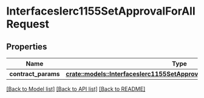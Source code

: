 # InterfacesIerc1155SetApprovalForAllRequest

## Properties

Name | Type | Description | Notes
------------ | ------------- | ------------- | -------------
**contract_params** | [**crate::models::InterfacesIerc1155SetApprovalForAllRequestContractParams**](interfaces_IERC1155_setApprovalForAll_request_contractParams.md) |  | 

[[Back to Model list]](../README.md#documentation-for-models) [[Back to API list]](../README.md#documentation-for-api-endpoints) [[Back to README]](../README.md)


